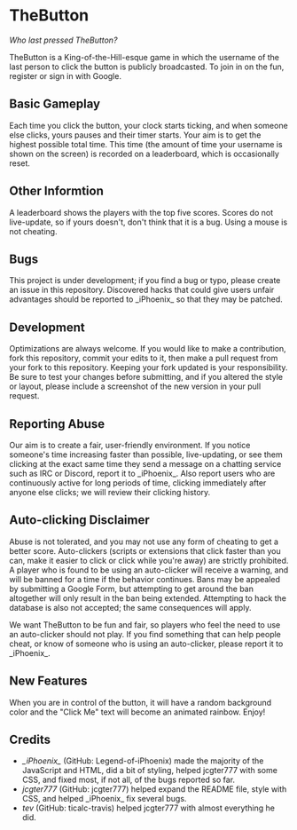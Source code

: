 # TheButton
_Who last pressed TheButton?_

TheButton is a King-of-the-Hill-esque game in which the username of the last person to click the button is publicly broadcasted. To join in on the fun, register or sign in with Google.

## Basic Gameplay
Each time you click the button, your clock starts ticking, and when someone else clicks, yours pauses and their timer starts. Your aim is to get the highest possible total time. This time (the amount of time your username is shown on the screen) is recorded on a leaderboard, which is occasionally reset. 

## Other Informtion
A leaderboard shows the players with the top five scores. Scores do not live-update, so if yours doesn't, don't think that it is a bug. Using a mouse is not cheating. 

## Bugs
This project is under development; if you find a bug or typo, please create an issue in this repository. Discovered hacks that could give users unfair advantages should be reported to \_iPhoenix\_ so that they may be patched.

## Development
Optimizations are always welcome. If you would like to make a contribution, fork this repository, commit your edits to it, then make a pull request from your fork to this repository. Keeping your fork updated is your responsibility. Be sure to test your changes before submitting, and if you altered the style or layout, please include a screenshot of the new version in your pull request.

## Reporting Abuse
Our aim is to create a fair, user-friendly environment. If you notice someone's time increasing faster than possible, live-updating, or see them clicking at the exact same time they send a message on a chatting service such as IRC or Discord, report it to \_iPhoenix\_. Also report users who are continuously active for long periods of time, clicking immediately after anyone else clicks; we will review their clicking history.

## Auto-clicking Disclaimer
Abuse is not tolerated, and you may not use any form of cheating to get a better score. Auto-clickers (scripts or extensions that click faster than you can, make it easier to click or click while you're away) are strictly prohibited. A player who is found to be using an auto-clicker will receive a warning, and will be banned for a time if the behavior continues. Bans may be appealed by submitting a Google Form, but attempting to get around the ban altogether will only result in the ban being extended. Attempting to hack the database is also not accepted; the same consequences will apply.

We want TheButton to be fun and fair, so players who feel the need to use an auto-clicker should not play. If you find something that can help people cheat, or know of someone who is using an auto-clicker, please report it to \_iPhoenix\_.

## New Features
When you are in control of the button, it will have a random background color and the "Click Me" text will become an animated rainbow. Enjoy!

## Credits
- *\_iPhoenix\_* (GitHub: Legend-of-iPhoenix) made the majority of the JavaScript and HTML, did a bit of styling, helped jcgter777 with some CSS, and fixed most, if not all, of the bugs reported so far. 
- *jcgter777* (GitHub: jcgter777) helped expand the README file, style with CSS, and helped \_iPhoenix\_ fix several bugs.
- *tev* (GitHub: ticalc-travis) helped jcgter777 with almost everything he did. 
